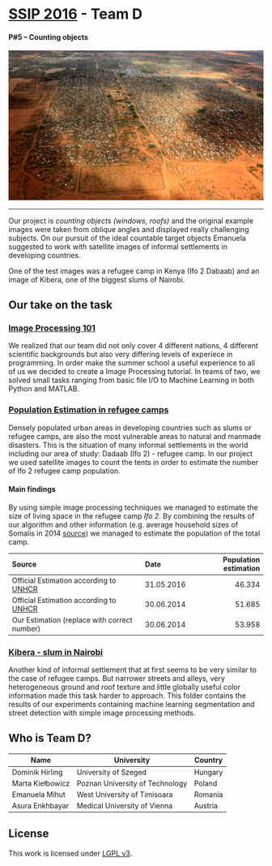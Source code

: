 # [SSIP 2016](http://www.inf.u-szeged.hu/~ssip/2016/) - Team D
#### P#5 – Counting objects

![Image of Ifo 2](images/ref_camp.jpg)

----


Our project is *counting objects (windows, roofs)* and the original example images were taken from oblique angles and displayed really challenging subjects. On our pursuit of the ideal countable target objects Emanuela suggested to work with satellite images of informal settlements in developing countries.

One of the test images was a refugee camp in Kenya (Ifo 2 Dabaab) and an image of Kibera, one of the biggest slums of Nairobi.

## Our take on the task

### [Image Processing 101](tutorial/)

We realized that our team did not only cover 4 different nations, 4 different scientific backgrounds but also very differing levels of experiece in programming. In order make the summer school a useful experience to all of us we decided to create a Image Processing tutorial. In teams of two, we solved small tasks ranging from basic file I/O to Machine Learning in both Python and MATLAB.

### [Population Estimation in refugee camps](population_estimation/)

Densely populated urban areas in developing countries such as slums or refugee camps,  are also the most vulnerable areas to natural and manmade disasters.  This is the situation of many informal settlements in the world including our area of study: Dadaab (Ifo 2) - refugee camp. In our project we used satellite images to count the tents in order to estimate the number of Ifo 2 refugee camp population.

#### Main findings

By using simple image processing techniques we managed to estimate the size of living space in the refugee camp *Ifo 2*. By combining the results of our algorithm and other information (e.g. average household sizes of Somalis in 2014 [source](http://somalia.unfpa.org/sites/arabstates/files/pub-pdf/Population-Estimation-Survey-of-Somalia-PESS-2013-2014.pdf)) we managed to estimate the population of the total camp.

| Source | Date | Population estimation  |
|:-------|:-----------| ------: |
| Official Estimation according to [UNHCR](http://data.unhcr.org/horn-of-africa/settlement.php?id=22&country=110&region=3) | 31.05.2016 | 46.334  |
| Official Estimation according to [UNHCR](http://data.unhcr.org/horn-of-africa/settlement.php?id=22&country=110&region=3) | 30.06.2014 | 51.685 |
| Our Estimation (replace with correct number)  | 30.06.2014 | 53.958 |

### [Kibera - slum in Nairobi](slum_kibera/)

Another kind of informal settlement that at first seems to be very similar to the case of refugee camps. But narrower streets and alleys, very heterogeneous ground and roof texture and little globally useful color information made this task harder to approach.
This folder contains the results of our experiments containing machine learning segmentation and street detection with simple image processing methods.

## Who is Team D?

| Name | University | Country |
|------------------|---------------------------------|---------|
| Dominik Hirling  | University of Szeged            | Hungary |
| Marta Kiełbowicz | Poznan University of Technology | Poland  |
| Emanuela Mihut   | West University of Timisoara    | Romania |
| Asura Enkhbayar  | Medical University of Vienna    | Austria |

## License
This work is licensed under [LGPL v3](http://www.gnu.org/copyleft/lesser.html).
